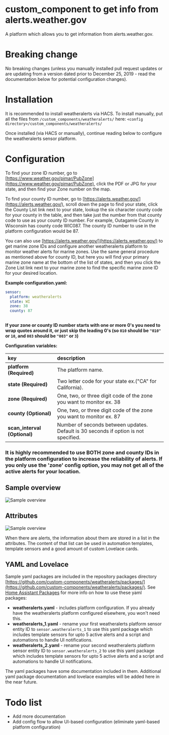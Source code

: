 # custom_component to get info from alerts.weather.gov

A platform which allows you to get information from alerts.weather.gov.


# Breaking change

No breaking changes (unless you manually installed pull request updates or are updating from a version dated prior to December 25, 2019 - read the documentation below for potential configuration changes). 


# Installation

It is recommended to install weatheralerts via HACS. To install manually, put all the files from `/custom_components/weatheralerts/` here:
`<config directory>/custom_components/weatheralerts/`

Once installed (via HACS or manually), continue reading below to configure the weatheralerts sensor platform.


# Configuration

To find your zone ID number, go to [https://www.weather.gov/pimar/PubZone](https://www.weather.gov/pimar/PubZone), click the PDF or JPG for your state, and then find your Zone number on the map.

To find your county ID number, go to [https://alerts.weather.gov/](https://alerts.weather.gov/), scroll down the page to find your state, click the County List link next to your state, lookup the six character county code for your county in the table, and then take just the number from that county code to use as your county ID number. For example, Outagamie County in Wisconsin has county code WIC087. The county ID number to use in the platform configuration would be 87.

You can also use [https://alerts.weather.gov/](https://alerts.weather.gov/) to get marine zone IDs and configure another weatheralerts platform to monitor weather alerts for marine zones. Use the same general procedure as mentioned above for county ID, but here you will find your primary marine zone name at the bottom of the list of states, and then you click the Zone List link next to your marine zone to find the specific marine zone ID for your desired location.

**Example configuration.yaml:**

```yaml
sensor:
  platform: weatheralerts
  state: WI
  zone: 38
  county: 87
  
```

**If your zone or county ID number starts with one or more 0's you need to wrap quotes around it, or just skip the leading 0's (so `010` should be `"010"` or `10`, and `003` should be `"003"` or `3`)**

**Configuration variables:**

| key | description |
| :--- | :--- |
| **platform (Required)** | The platform name. |
| **state (Required)** | Two letter code for your state ex.("CA" for California). |
| **zone (Required)** |  One, two, or three digit code of the zone you want to monitor ex. 38 |
| **county (Optional)** | One, two, or three digit code of the zone you want to monitor ex. 87 |
| **scan_interval (Optional)** | Number of seconds between updates. Default is 30 seconds if option is not specified. |

### **It is highly recommended to use BOTH zone and county IDs in the platform configuration to increase the reliability of alerts. If you only use the 'zone' config option, you may not get all of the active alerts for your location.**


## Sample overview

![Sample overview](sensor.png)


## Attributes

![Sample overview](attributes.png)

When there are alerts, the information about them are stored in a list in the attributes.
The content of that list can be used in automation templates, template sensors and a good amount of custom Lovelace cards.


## YAML and Lovelace
Sample yaml packages are included in the repository packages directory [https://github.com/custom-components/weatheralerts/packages/](https://github.com/custom-components/weatheralerts/packages/). See [Home Assistant Packages](https://www.home-assistant.io/docs/configuration/packages/) for more info on how to use these yaml packages:
* **weatheralerts.yaml** - includes platform configuration. If you already have the weatheralerts platform configured elsewhere, you won't need this.
* **weatheralerts_1.yaml** - rename your first weatheralerts platform sensor entity ID to `sensor.weatheralerts_1` to use this yaml package which includes template sensors for upto 5 active alerts and a script and automations to handle UI notifications.
* **weatheralerts_2.yaml** - rename your second weatheralerts platform sensor entity ID to `sensor.weatheralerts_2` to use this yaml package which includes template sensors for upto 5 active alerts and a script and automations to handle UI notifications.

The yaml packages have some documentation included in them. Additional yaml package documentation and lovelace examples will be added here in the near future.


# Todo list
* Add more documentation
* Add config flow to allow UI-based configuration (eliminate yaml-based platform configuration)
